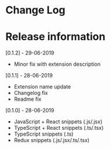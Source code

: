 # Change Log

# Release information

[0.1.2] - 29-06-2019

- Minor fix with extension description

[0.1.1] - 28-06-2019

- Extension name update
- Changelog fix
- Readme fix

[0.1.0] - 28-06-2019

- JavaScript + React snippets (.js/.jsx)
- TypeScript + React snippets (.ts/.tsx)
- TypeScript snippets (.ts)
- Redux snippets (.js/.jsx/.ts/.tsx)

